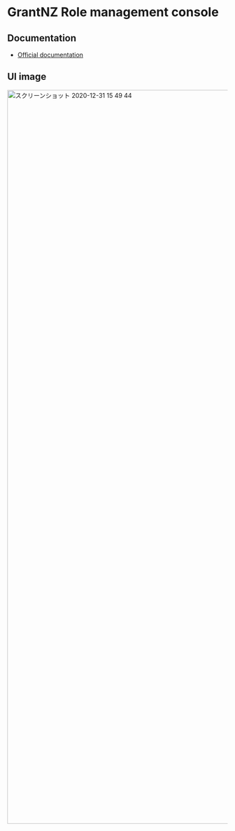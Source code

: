 # GrantNZ Role management console

## Documentation
* [Official documentation](https://tomoyane.github.io/grant-n-z-docs)

## UI image
<img width="1677" alt="スクリーンショット 2020-12-31 15 49 44" src="https://user-images.githubusercontent.com/9509132/103398457-22ff8400-4b80-11eb-9f4e-03765f2117fd.png">
